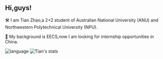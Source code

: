 ## Hi,guys!

🛠 I am Tian Zhao,a 2+2 student of Australian National University (ANU) and Northwestern Polytechnical University (NPU). 

🎈 My background is EECS,now I am looking for internship opportunities in China.

![language](https://github-readme-stats-89dq8p8qw.vercel.app/api/top-langs/?username=TianZhao-007&hide=html)
![Tian's stats](https://github-readme-stats-89dq8p8qw.vercel.app/api?username=TianZhao-007&show_icons=true&count_private=true&line_height=33.7)
